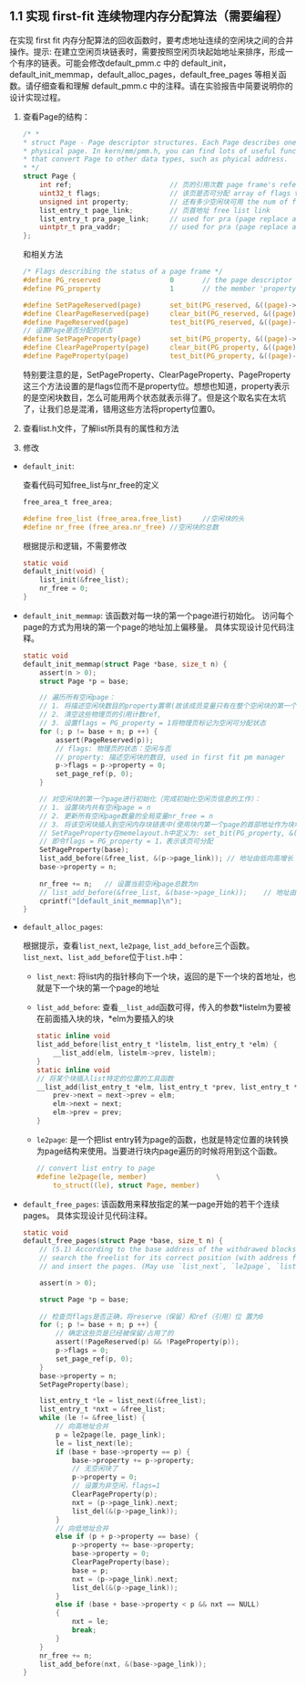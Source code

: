 ## 1.1 实现 first-fit 连续物理内存分配算法（需要编程）
在实现 first fit 内存分配算法的回收函数时，要考虑地址连续的空闲块之间的合并操作。提示:
在建立空闲页块链表时，需要按照空闲页块起始地址来排序，形成一个有序的链表。可能会修改default_pmm.c 中的 default_init，default_init_memmap，default_alloc_pages，default_free_pages 等相关函数。请仔细查看和理解 default_pmm.c 中的注释。请在实验报告中简要说明你的设计实现过程。


1. 查看Page的结构：
    ```c
    /* *
    * struct Page - Page descriptor structures. Each Page describes one
    * physical page. In kern/mm/pmm.h, you can find lots of useful functions
    * that convert Page to other data types, such as phyical address.
    * */
    struct Page {
        int ref;                        // 页的引用次数 page frame's reference counter
        uint32_t flags;                 // 该页是否可分配 array of flags that describe the status of the page frame
        unsigned int property;          // 还有多少空闲块可用 the num of free block, used in first fit pm manager
        list_entry_t page_link;         // 页首地址 free list link
        list_entry_t pra_page_link;     // used for pra (page replace algorithm)
        uintptr_t pra_vaddr;            // used for pra (page replace algorithm)
    };
    ```
    和相关方法
    ```c
    /* Flags describing the status of a page frame */
    #define PG_reserved                 0       // the page descriptor is reserved for kernel or unusable
    #define PG_property                 1       // the member 'property' is valid

    #define SetPageReserved(page)       set_bit(PG_reserved, &((page)->flags))
    #define ClearPageReserved(page)     clear_bit(PG_reserved, &((page)->flags))
    #define PageReserved(page)          test_bit(PG_reserved, &((page)->flags))
    // 设置Page是否分配的状态
    #define SetPageProperty(page)       set_bit(PG_property, &((page)->flags))  // 空闲
    #define ClearPageProperty(page)     clear_bit(PG_property, &((page)->flags))    //非空闲
    #define PageProperty(page)          test_bit(PG_property, &((page)->flags))

    ```
    特别要注意的是，SetPageProperty、ClearPageProperty、PageProperty这三个方法设置的是flags位而不是property位。想想也知道，property表示的是空闲块数目，怎么可能用两个状态就表示得了。但是这个取名实在太坑了，让我们总是混淆，错用这些方法将property位置0。


2. 查看list.h文件，了解list所具有的属性和方法

3. 修改
-  `default_init`: 

    查看代码可知free_list与nr_free的定义
    ```c
    free_area_t free_area;

    #define free_list (free_area.free_list)     //空闲块的头
    #define nr_free (free_area.nr_free) //空闲块的总数
    ```

    根据提示和逻辑，不需要修改

    ```c
    static void
    default_init(void) {
        list_init(&free_list);
        nr_free = 0;
    }
    ```

- `default_init_memmap`: 
    该函数对每一块的第一个page进行初始化。
    访问每个page的方式为用块的第一个page的地址加上偏移量。
    具体实现设计见代码注释。
    ```c
    static void
    default_init_memmap(struct Page *base, size_t n) {
        assert(n > 0);
        struct Page *p = base;

        // 遍历所有空闲page：
        // 1. 将描述空闲块数目的property置零(故该成员变量只有在整个空闲块的第一个page中才有意义)->之后要特别注意这个，我们之前因为逻辑发生了混淆，给每个page的property都赋值了,
        // 2. 清空这些物理页的引用计数ref,
        // 3. 设置flags = PG_property = 1将物理页标记为空闲可分配状态
        for (; p != base + n; p ++) {
            assert(PageReserved(p));
            // flags: 物理页的状态：空闲与否
            // property: 描述空闲块的数目, used in first fit pm manager
            p->flags = p->property = 0; 
            set_page_ref(p, 0);        
        }

        // 对空闲块的第一个page进行初始化（完成初始化空闲页信息的工作）：
        // 1. 设置块内共有空闲page = n
        // 2. 更新所有空闲page数量的全局变量nr_free = n
        // 3. 将该空闲块插入到空闲内存块链表中(使用块内第一个page的首部地址作为块地址)
        // SetPageProperty在memelayout.h中定义为: set_bit(PG_property, &((page)->flags))
        // 即令flags = PG_property = 1，表示该页可分配
        SetPageProperty(base);
        list_add_before(&free_list, &(p->page_link)); // 地址由低向高增长
        base->property = n;
        
        nr_free += n;   // 设置当前空闲page总数为n
        // list_add_before(&free_list, &(base->page_link));    // 地址由低向高增长
        cprintf("[default_init_memmap]\n");
    }
    ```
- `default_alloc_pages`:


    根据提示，查看`list_next`, `le2page`, `list_add_before`三个函数。
    `list_next`、`list_add_before`位于`list.h`中：
    
    - `list_next`: 将list内的指针移向下一个块，返回的是下一个块的首地址，也就是下一个块的第一个page的地址
    - `list_add_before`: 
        查看`__list_add`函数可得，传入的参数\*listelm为要被在前面插入块的块，\*elm为要插入的块
        ```c
        static inline void
        list_add_before(list_entry_t *listelm, list_entry_t *elm) {
            __list_add(elm, listelm->prev, listelm);
        }
        static inline void
        // 将某个块插入list特定的位置的工具函数
        __list_add(list_entry_t *elm, list_entry_t *prev, list_entry_t *next) {
            prev->next = next->prev = elm;
            elm->next = next;
            elm->prev = prev;
        }
        ```

    - `le2page`: 
        是一个把list entry转为page的函数，也就是特定位置的块转换为page结构来使用。当要进行块内page遍历的时候将用到这个函数。
        ```c
        // convert list entry to page
        #define le2page(le, member)                 \
            to_struct((le), struct Page, member)
        ```
- `default_free_pages`:
    该函数用来释放指定的某一page开始的若干个连续pages。
    具体实现设计见代码注释。
    ```c
    static void
    default_free_pages(struct Page *base, size_t n) {
        // (5.1) According to the base address of the withdrawed blocks, 
        // search the freelist for its correct position (with address from low to high), 
        // and insert the pages. (May use `list_next`, `le2page`, `list_add_before`)

        assert(n > 0);

        struct Page *p = base;
        
        // 检查页flags是否正确，将reserve（保留）和ref（引用）位 置为0
        for (; p != base + n; p ++) {
            // 确定这些页是已经被保留/占用了的
            assert(!PageReserved(p) && !PageProperty(p));
            p->flags = 0;
            set_page_ref(p, 0);
        }
        base->property = n;
        SetPageProperty(base);

        list_entry_t *le = list_next(&free_list);
        list_entry_t *nxt = &free_list;
        while (le != &free_list) {
            // 向高地址合并
            p = le2page(le, page_link);
            le = list_next(le);
            if (base + base->property == p) {
                base->property += p->property;
                // 无空闲块了
                p->property = 0;
                // 设置为非空闲，flags=1
                ClearPageProperty(p);
                nxt = (p->page_link).next;
                list_del(&(p->page_link));
            }
            // 向低地址合并
            else if (p + p->property == base) {
                p->property += base->property;
                base->property = 0;
                ClearPageProperty(base);
                base = p;
                nxt = (p->page_link).next;
                list_del(&(p->page_link));
            }
            else if (base + base->property < p && nxt == NULL)
            {
                nxt = le;
                break;
            }
        }
        nr_free += n;
        list_add_before(nxt, &(base->page_link));
    }
    ```
